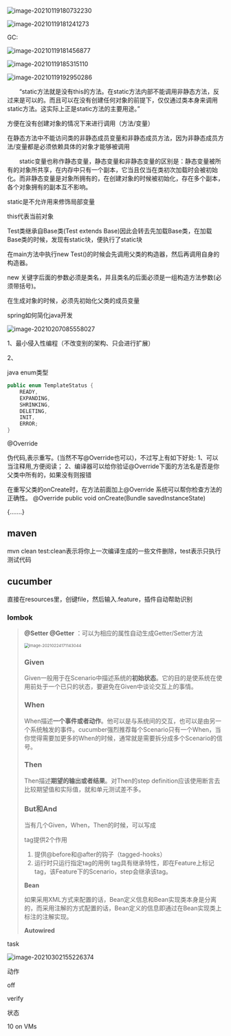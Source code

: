 ![image-20210119180732230](java.assets/image-20210119180732230.png)

![image-20210119181241273](java.assets/image-20210119181241273.png)

GC:

![image-20210119181456877](java.assets/image-20210119181456877.png)



![image-20210119185315110](java.assets/image-20210119185315110.png)



![image-20210119192950286](java.assets/image-20210119192950286.png)

　　“static方法就是没有this的方法。在static方法内部不能调用非静态方法，反过来是可以的。而且可以在没有创建任何对象的前提下，仅仅通过类本身来调用static方法。这实际上正是static方法的主要用途。”

方便在没有创建对象的情况下来进行调用（方法/变量）

在静态方法中不能访问类的非静态成员变量和非静态成员方法，因为非静态成员方法/变量都是必须依赖具体的对象才能够被调用

　　static变量也称作静态变量，静态变量和非静态变量的区别是：静态变量被所有的对象所共享，在内存中只有一个副本，它当且仅当在类初次加载时会被初始化。而非静态变量是对象所拥有的，在创建对象的时候被初始化，存在多个副本，各个对象拥有的副本互不影响。

static是不允许用来修饰局部变量

this代表当前对象

Test类继承自Base类(Test extends Base)因此会转去先加载Base类，在加载Base类的时候，发现有static块，便执行了static块

在main方法中执行new Test()的时候会先调用父类的构造器，然后再调用自身的构造器。

  new 关键字后面的参数必须是类名，并且类名的后面必须是一组构造方法参数(必须带括号)。

在生成对象的时候，必须先初始化父类的成员变量

spring如何简化java开发

![image-20210207085558027](java.assets/image-20210207085558027.png)

1、最小侵入性编程（不改变别的架构、只会进行扩展）

2、



java enum类型

```java
public enum TemplateStatus {
    READY,
    EXPANDING,
    SHRINKING,
    DELETING,
    INIT,
    ERROR;
}
```

@Override

伪代码,表示重写。(当然不写@Override也可以)，不过写上有如下好处: 
1、可以当注释用,方便阅读；
2、编译器可以给你验证@Override下面的方法名是否是你父类中所有的，如果没有则报错

在重写父类的onCreate时，在方法前面加上@Override 系统可以帮你检查方法的正确性。
@Override
public void onCreate(Bundle savedInstanceState)

{…….}

## maven

mvn clean test:clean表示将你上一次编译生成的一些文件删除，test表示只执行测试代码



## cucumber

直接在resources里，创键file，然后输入.feature，插件自动帮助识别



### lombok

> **@Setter @Getter** ：可以为相应的属性自动生成Getter/Setter方法
>
> <img src="java.assets/image-20210224171143044.png" alt="image-20210224171143044" style="zoom:67%;" />
>
> ### Given
>
> Given一般用于在Scenario中描述系统的**初始状态**。它的目的是使系统在使用前处于一个已只的状态，要避免在Given中谈论交互上的事情。
>
> ### When
>
> When描述**一个事件或者动作**。他可以是与系统间的交互，也可以是由另一个系统触发的事件。cucumber强烈推荐每个Scenario只有一个When，当你觉得需要加更多的When的时候，通常就是需要拆分成多个Scenario的信号。
>
> ### Then
>
> Then描述**期望的输出或者结果**。对Then的step definition应该使用断言去比较期望值和实际值，就和单元测试差不多。
>
> ### But和And
>
> 当有几个Given，When，Then的时候，可以写成
>
> tag提供2个作用
>
> 1. 提供@before和@after的钩子（tagged-hooks）
> 2. 运行时只运行指定tag的用例
>     tag具有继承特性，即在Feature上标记tag，该Feature下的Scenario，step会继承该tag。
>
> **Bean**
>
> 如果采用XML方式来配置的话，Bean定义信息和Bean实现类本身是分离的，而采用注解的方式配置的话，Bean定义的信息即通过在Bean实现类上标注的注解实现。
>
> **Autowired**
>
> 

task

![image-20210302155226374](java.assets/image-20210302155226374.png)

动作

off 

verify

状态 

10 on VMs

